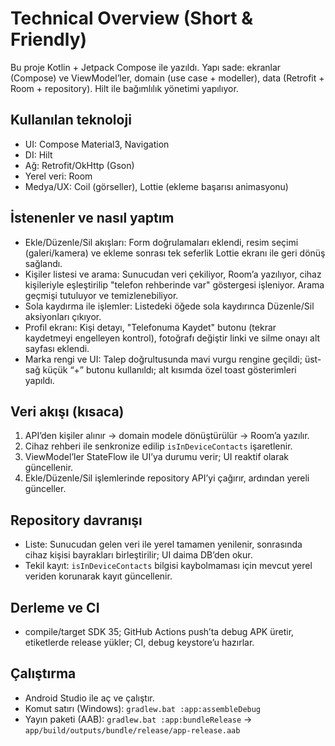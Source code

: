 # Technical Overview (Short & Friendly)

Bu proje Kotlin + Jetpack Compose ile yazıldı. Yapı sade: ekranlar (Compose) ve ViewModel’ler, domain (use case + modeller), data (Retrofit + Room + repository). Hilt ile bağımlılık yönetimi yapılıyor.

## Kullanılan teknoloji
- UI: Compose Material3, Navigation
- DI: Hilt
- Ağ: Retrofit/OkHttp (Gson)
- Yerel veri: Room
- Medya/UX: Coil (görseller), Lottie (ekleme başarısı animasyonu)

## İstenenler ve nasıl yaptım
- Ekle/Düzenle/Sil akışları: Form doğrulamaları eklendi, resim seçimi (galeri/kamera) ve ekleme sonrası tek seferlik Lottie ekranı ile geri dönüş sağlandı.
- Kişiler listesi ve arama: Sunucudan veri çekiliyor, Room’a yazılıyor, cihaz kişileriyle eşleştirilip "telefon rehberinde var" göstergesi işleniyor. Arama geçmişi tutuluyor ve temizlenebiliyor.
- Sola kaydırma ile işlemler: Listedeki öğede sola kaydırınca Düzenle/Sil aksiyonları çıkıyor.
- Profil ekranı: Kişi detayı, "Telefonuma Kaydet" butonu (tekrar kaydetmeyi engelleyen kontrol), fotoğrafı değiştir linki ve silme onayı alt sayfası eklendi.
- Marka rengi ve UI: Talep doğrultusunda mavi vurgu rengine geçildi; üst-sağ küçük “+” butonu kullanıldı; alt kısımda özel toast gösterimleri yapıldı.

## Veri akışı (kısaca)
1) API’den kişiler alınır → domain modele dönüştürülür → Room’a yazılır.
2) Cihaz rehberi ile senkronize edilip `isInDeviceContacts` işaretlenir.
3) ViewModel’ler StateFlow ile UI’ya durumu verir; UI reaktif olarak güncellenir.
4) Ekle/Düzenle/Sil işlemlerinde repository API’yi çağırır, ardından yereli günceller.

## Repository davranışı
- Liste: Sunucudan gelen veri ile yerel tamamen yenilenir, sonrasında cihaz kişisi bayrakları birleştirilir; UI daima DB’den okur.
- Tekil kayıt: `isInDeviceContacts` bilgisi kaybolmaması için mevcut yerel veriden korunarak kayıt güncellenir.

## Derleme ve CI
- compile/target SDK 35; GitHub Actions push’ta debug APK üretir, etiketlerde release yükler; CI, debug keystore’u hazırlar.

## Çalıştırma
- Android Studio ile aç ve çalıştır.
- Komut satırı (Windows): `gradlew.bat :app:assembleDebug`
- Yayın paketi (AAB): `gradlew.bat :app:bundleRelease` → `app/build/outputs/bundle/release/app-release.aab`
